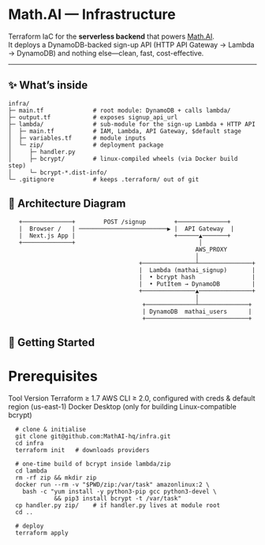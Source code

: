 # Math.AI — Infrastructure

Terraform IaC for the **serverless backend** that powers [Math.AI](https://github.com/MathAI-hq).  
It deploys a DynamoDB-backed sign-up API (HTTP API Gateway → Lambda → DynamoDB) and nothing else—clean, fast, cost-effective.

---

## ✨ What’s inside

```text
infra/
├─ main.tf              # root module: DynamoDB + calls lambda/
├─ output.tf            # exposes signup_api_url
├─ lambda/              # sub-module for the sign-up Lambda + HTTP API
│  ├─ main.tf           # IAM, Lambda, API Gateway, $default stage
│  ├─ variables.tf      # module inputs
│  └─ zip/              # deployment package
│     ├─ handler.py
│     ├─ bcrypt/        # linux-compiled wheels (via Docker build step)
│     └─ bcrypt-*.dist-info/
└─ .gitignore           # keeps .terraform/ out of git
```


## 📐 Architecture Diagram

```text
   +──────────────+        POST /signup        +──────────────+
   |  Browser /   | ─────────────────────────▶ |  API Gateway  |
   |  Next.js App |                            +──────▲───────+
   +──────────────+                                   │
                                                     AWS_PROXY
                                                     │
                                     +───────────────┴───────────────+
                                     |  Lambda (mathai_signup)       |
                                     |  • bcrypt hash                |
                                     |  • PutItem → DynamoDB         |
                                     +───────────────▲───────────────+
                                                     │
                                      +──────────────┴──────────────+
                                      | DynamoDB  mathai_users      |
                                      +─────────────────────────────+
```


## 🚀 Getting Started

# Prerequisites
Tool	Version
Terraform	≥ 1.7
AWS CLI	≥ 2.0, configured with creds & default region (us-east-1)
Docker Desktop	(only for building Linux-compatible bcrypt)

```
  # clone & initialise
  git clone git@github.com:MathAI-hq/infra.git
  cd infra
  terraform init   # downloads providers
  
  # one-time build of bcrypt inside lambda/zip
  cd lambda
  rm -rf zip && mkdir zip
  docker run --rm -v "$PWD/zip:/var/task" amazonlinux:2 \
    bash -c "yum install -y python3-pip gcc python3-devel \
             && pip3 install bcrypt -t /var/task"
  cp handler.py zip/    # if handler.py lives at module root
  cd ..
  
  # deploy
  terraform apply
```
